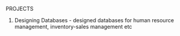 PROJECTS

1. Designing Databases - designed databases for human resource management, inventory-sales management etc
